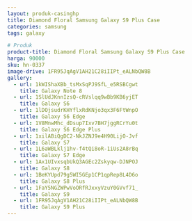 ```yaml
---
layout: produk-casinghp
title: Diamond Floral Samsung Galaxy S9 Plus Case
categories: samsung
tags: galaxy

# Produk
product-title: Diamond Floral Samsung Galaxy S9 Plus Case
harga: 90000
sku: hn-0337
image-drive: 1FR95JqAgV1AH21C28iIIPt_eALNbQW8B
gallery:
  - url: 1kWIShaXBb_tsMxSqPJ9SfL_e5RSBCgwt
    title: Galaxy Note 8
  - url: 1SlUdJKnnIzsQ-cRVslqq9wBb9KB6yjET
    title: Galaxy S6
  - url: 1lDOjsudrKHYflxRdKNjo3qx3F6FtWnpO
    title: Galaxy S6 Edge
  - url: 1V8MnwMhc_dDsup7Ixv7BH7jggRCrYu0t
    title: Galaxy S6 Edge Plus
  - url: 1xilABiQgDC2-NkJZNJ9e4H90LijO-Jvf
    title: Galaxy S7
  - url: 1L6aWBLklj1hv-f4tQi8oR-1iUs2A8rBq
    title: Galaxy S7 Edge
  - url: 1Ax1UIvxsqbUkQ3AGEc2Zskyqw-DJNPOJ
    title: Galaxy S8
  - url: 1BeKYUpd79g5WI5GEp1CP1qpRep8L4D6o
    title: Galaxy S8 Plus
  - url: 1FaY5NGZWPwVoORfRJxxyVzuY0GVvf71_
    title: Galaxy S9
  - url: 1FR95JqAgV1AH21C28iIIPt_eALNbQW8B
    title: Galaxy S9 Plus
---
```

